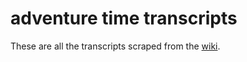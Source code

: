 # adventure time transcripts

These are all the transcripts scraped from the [wiki](https://adventuretime.fandom.com).
